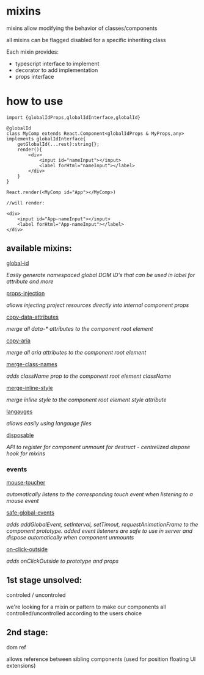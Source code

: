 # mixins

mixins allow modifying the behavior of classes/components

all mixins can be flagged disabled for a specific inheriting class

Each mixin provides:
* typescript interface to implement
* decorator to add implementation
* props interface

# how to use

```tsx
import {globalIdProps,globalIdInterface,globalId}

@globalId
class MyComp extends React.Component<globalIdProps & MyProps,any> implements globalIdInterface{
    getGlobalId(...rest):string{};
    render(){
        <div>
            <input id="nameInput"></input>
            <label forHtml="nameInput"></label>
        </div>
    }
}

React.render(<MyComp id="App"></MyComp>)

//will render:

<div>
    <input id="App-nameInput"></input>
    <label forHtml="App-nameInput"></label>
</div>
```

## available mixins:

[global-id](https://github.com/wix/react-bases/blob/master/docs/global-id.md)

*Easily generate namespaced global DOM ID's that can be used in label for attribute and more*

[props-injection](https://github.com/wix/react-bases/blob/master/docs/props-injection.md)

*allows injecting project resources directly into internal component props*

[copy-data-attributes](https://github.com/wix/react-bases/blob/master/docs/copy-data-attributes.md)

*merge all data-\* attributes to the component root element*

[copy-aria](https://github.com/wix/react-bases/blob/master/docs/copy-aria.md)

*merge all aria attributes to the component root element*

[merge-class-names](https://github.com/wix/react-bases/blob/master/docs/merge-class-names.md)

*adds className prop to the component root element className*

[merge-inline-style](https://github.com/wix/react-bases/blob/master/docs/merge-inline-style.md)

*merge inline style to the component root element style attribute*

[langauges](https://github.com/wix/react-bases/blob/master/docs/langauges.md)

*allows easily using langauge files*

[disposable](https://github.com/wix/react-bases/blob/master/docs/disposable.md)

*API to register for component unmount for destruct - centrelized dispose hook for mixins*

### events

[mouse-toucher](https://github.com/wix/react-bases/blob/master/docs/mouse-toucher.md)

*automatically listens to the corresponding touch event when listening to a mouse event*

[safe-global-events](https://github.com/wix/react-bases/blob/master/docs/safe-global-events.md)

*adds addGlobalEvent, setInterval, setTimout, requestAnimationFrame to the component prototype. added event listeners are safe to use in server and dispose automatically when component unmounts*

[on-click-outside](https://github.com/wix/react-bases/blob/master/docs/on-click-outside.md)

*adds onClickOutside to prototype and props*





## 1st stage unsolved:

controled / uncontroled

we're looking for a mixin or pattern to make our components all controlled/uncontrolled according to the users choice


## 2nd stage:

dom ref

allows reference between sibling components (used for position floating UI extensions)
